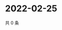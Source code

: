 # 2022-02-25

共 0 条

<!-- BEGIN WEIBO -->
<!-- 最后更新时间 Fri Feb 25 2022 20:23:21 GMT+0800 (China Standard Time) -->

<!-- END WEIBO -->
